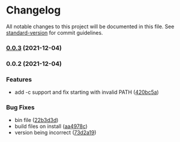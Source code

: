 # Changelog

All notable changes to this project will be documented in this file. See [standard-version](https://github.com/conventional-changelog/standard-version) for commit guidelines.

### [0.0.3](https://github.com/OmgImAlexis/weedle-shell/compare/v0.0.2...v0.0.3) (2021-12-04)

### 0.0.2 (2021-12-04)


### Features

* add -c support and fix starting with invalid PATH ([420bc5a](https://github.com/OmgImAlexis/weedle-shell/commit/420bc5a7fed7ac1da43af0ea719b9af373942bc4))


### Bug Fixes

* bin file ([22b3d3d](https://github.com/OmgImAlexis/weedle-shell/commit/22b3d3dc3655cbfedb652a1a3f7fca9042673987))
* build files on install ([aa4978c](https://github.com/OmgImAlexis/weedle-shell/commit/aa4978c8a242faad5c225ecf0a774c80bc13601e))
* version being incorrect ([73d2a19](https://github.com/OmgImAlexis/weedle-shell/commit/73d2a197c7b66239cf431f69e6b5227eafbd4063))
